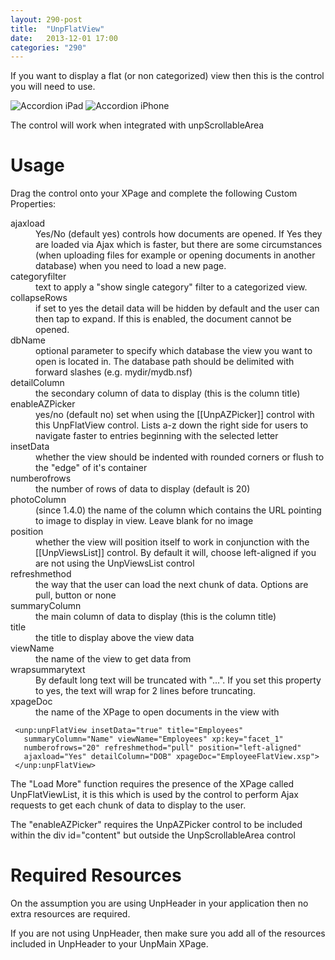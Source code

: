 ```yaml
---
layout: 290-post
title:  "UnpFlatView"
date:   2013-12-01 17:00
categories: "290"
---
```


If you want to display a flat (or non categorized) view then this is the control you will need to use. 

![Accordion iPad](http://teamstudio.s3.amazonaws.com/images/flatview-ipad.png)
![Accordion iPhone](http://teamstudio.s3.amazonaws.com/images/flatview-iphone.png)

The control will work when integrated with unpScrollableArea

# Usage
Drag the control onto your XPage and complete the following Custom Properties:

<dl class="dl-horizontal">
	<dt>ajaxload</dt><dd>Yes/No (default yes) controls how documents are opened. If Yes they are loaded via Ajax which is faster, but there are some circumstances (when uploading files for example or opening documents in another database) when you need to load a new page.</dd>
	<dt>categoryfilter</dt><dd>text to apply a "show single category" filter to a categorized view.</dd>
	<dt>collapseRows</dt><dd>if set to yes the detail data will be hidden by default and the user can then tap to expand. If this is enabled, the document cannot be opened.</dd>
	<dt>dbName</dt><dd>optional parameter to specify which database the view you want to open is located in. The database path should be delimited with forward slashes (e.g. mydir/mydb.nsf)</dd>
	<dt>detailColumn</dt><dd>the secondary column of data to display (this is the column title)</dd>
	<dt>enableAZPicker</dt><dd>yes/no (default no) set when using the [[UnpAZPicker]] control with this UnpFlatView control. Lists a-z down the right side for users to navigate faster to entries beginning with the selected letter</dd>
	<dt>insetData</dt><dd>whether the view should be indented with rounded corners or flush to the "edge" of it's container</dd>
	<dt>numberofrows</dt><dd>the number of rows of data to display (default is 20)</dd>
	<dt>photoColumn</dt><dd>(since 1.4.0) the name of the column which contains the URL pointing to image to display in view. Leave blank for no image</dd>
	<dt>position</dt><dd>whether the view will position itself to work in conjunction with the [[UnpViewsList]] control. By default it will, choose left-aligned if you are not using the UnpViewsList control</dd>
	<dt>refreshmethod</dt><dd>the way that the user can load the next chunk of data. Options are pull, button or none</dd>
	<dt>summaryColumn</dt><dd>the main column of data to display (this is the column title)</dd>
	<dt>title</dt><dd>the title to display above the view data</dd>
	<dt>viewName</dt><dd>the name of the view to get data from</dd>
	<dt>wrapsummarytext</dt><dd>By default long text will be truncated with "...". If you set this property to yes, the text will wrap for 2 lines before truncating.</dd>
	<dt>xpageDoc</dt><dd>the name of the XPage to open documents in the view with</dd>
</dl>

<pre class="CICodeFormatter" ><code class="CICodeFormatter"> &lt;unp:unpFlatView insetData="true" title="Employees"  
   summaryColumn="Name" viewName="Employees" xp:key="facet_1"  
   numberofrows="20" refreshmethod="pull" position="left-aligned"  
   ajaxload="Yes" detailColumn="DOB" xpageDoc="EmployeeFlatView.xsp"&gt;  
 &lt;/unp:unpFlatView&gt;  
</code></pre>

The "Load More" function requires the presence of the XPage called UnpFlatViewList, it is this which is used by the control to perform Ajax requests to get each chunk of data to display to the user.

The "enableAZPicker" requires the UnpAZPicker control to be included within the div id="content" but outside the UnpScrollableArea control

# Required Resources
On the assumption you are using UnpHeader in your application then no extra resources are required.

If you are not using UnpHeader, then make sure you add all of the resources included in UnpHeader to your UnpMain XPage.